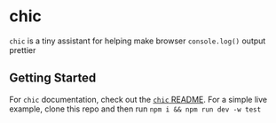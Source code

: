<!-- links -->

[webpack]: https://webpackjs.org
[rollup]: https://rollupjs.org
[snowpack]: https://snowpack.dev/
[vite]: https://vitejs.dev
[esbuild]: https://esbuild.github.io/
[jsdelivr]: https://jsdelivr.net
[css builder syntax]: #css-builder-syntax
[fix]: #fixed-styles

<!--  -->

# chic

`chic` is a tiny assistant for helping make browser `console.log()` output prettier

## Getting Started

For `chic` documentation, check out the [`chic` README](/chic/README.md). For a simple live example, clone this repo and then run `npm i && npm run dev -w test`
